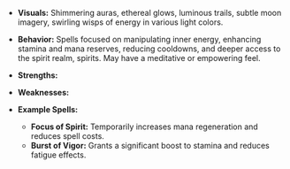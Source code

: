 - **Visuals:** Shimmering auras, ethereal glows, luminous trails, subtle moon imagery, swirling wisps of energy in various light colors.
    
- **Behavior:** Spells focused on manipulating inner energy, enhancing stamina and mana reserves, reducing cooldowns, and deeper access to the spirit realm, spirits. May have a meditative or empowering feel.
    
- **Strengths:**
    
- **Weaknesses:**
    
- **Example Spells:**
    
    - **Focus of Spirit:** Temporarily increases mana regeneration and reduces spell costs.
    - **Burst of Vigor:** Grants a significant boost to stamina and reduces fatigue effects.

